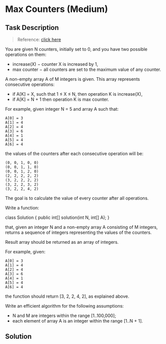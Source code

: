 # Max Counters (Medium)

## Task Description

> Reference: [click here](https://app.codility.com/programmers/lessons/4-counting_elements/max_counters/)

You are given N counters, initially set to 0, and you have two possible operations on them:

* increase(X) − counter X is increased by 1,
* max counter − all counters are set to the maximum value of any counter.

A non-empty array A of M integers is given. This array represents consecutive operations:

* if A[K] = X, such that 1 ≤ X ≤ N, then operation K is increase(X),
* if A[K] = N + 1 then operation K is max counter.

For example, given integer N = 5 and array A such that:

    A[0] = 3
    A[1] = 4
    A[2] = 4
    A[3] = 6
    A[4] = 1
    A[5] = 4
    A[6] = 4

the values of the counters after each consecutive operation will be:

    (0, 0, 1, 0, 0)
    (0, 0, 1, 1, 0)
    (0, 0, 1, 2, 0)
    (2, 2, 2, 2, 2)
    (3, 2, 2, 2, 2)
    (3, 2, 2, 3, 2)
    (3, 2, 2, 4, 2)

The goal is to calculate the value of every counter after all operations.

Write a function:

class Solution { public int[] solution(int N, int[] A); }

that, given an integer N and a non-empty array A consisting of M integers, returns a sequence of integers representing the values of the counters.

Result array should be returned as an array of integers.

For example, given:

    A[0] = 3
    A[1] = 4
    A[2] = 4
    A[3] = 6
    A[4] = 1
    A[5] = 4
    A[6] = 4

the function should return [3, 2, 2, 4, 2], as explained above.

Write an efficient algorithm for the following assumptions:

* N and M are integers within the range [1..100,000];
* each element of array A is an integer within the range [1..N + 1].

## Solution

```java

```